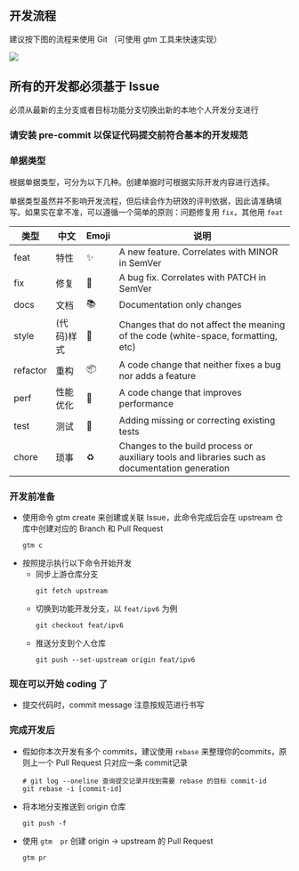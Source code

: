 ## 开发流程

建议按下图的流程来使用 Git （可使用 gtm 工具来快速实现）

![](gitflow.png)

## 所有的开发都必须基于 Issue
必须从最新的主分支或者目标功能分支切换出新的本地个人开发分支进行

### 请安装 pre-commit 以保证代码提交前符合基本的开发规范

### 单据类型

根据单据类型，可分为以下几种。创建单据时可根据实际开发内容进行选择。

单据类型虽然并不影响开发流程，但后续会作为研效的评判依据，因此请准确填写。如果实在拿不准，可以遵循一个简单的原则：问题修复用 `fix`，其他用 `feat`

| 类型     | 中文       | Emoji | 说明                                                         |
| -------- | ---------- | ----- | ------------------------------------------------------------ |
| feat     | 特性       | ✨     | A new feature. Correlates with MINOR in SemVer               |
| fix      | 修复       | 🐛     | A bug fix. Correlates with PATCH in SemVer                   |
| docs     | 文档       | 📚     | Documentation only changes                                   |
| style    | (代码)样式 | 💎     | Changes that do not affect the meaning of the code (white-space, formatting, etc) |
| refactor | 重构       | 📦     | A code change that neither fixes a bug nor adds a feature    |
| perf     | 性能优化   | 🚀     | A code change that improves performance                      |
| test     | 测试       | 🚨     | Adding missing or correcting existing tests                  |
| chore    | 琐事       | ♻️     | Changes to the build process or auxiliary tools and libraries such as documentation generation |



### 开发前准备
- 使用命令 gtm create 来创建或关联 Issue，此命令完成后会在 upstream 仓库中创建对应的 Branch 和 Pull Request
  ```
  gtm c
  ```
- 按照提示执行以下命令开始开发
    - 同步上游仓库分支
      ```
      git fetch upstream
      ```
    - 切换到功能开发分支，以 `feat/ipv6` 为例
      ```
      git checkout feat/ipv6 
      ```
    - 推送分支到个人仓库
      ```
      git push --set-upstream origin feat/ipv6
      ```

### 现在可以开始 coding 了
- 提交代码时，commit message 注意按规范进行书写

### 完成开发后
- 假如你本次开发有多个 commits，建议使用 `rebase` 来整理你的commits，原则上一个 Pull Request 只对应一条 commit记录
   ```
   # git log --oneline 查询提交记录并找到需要 rebase 的目标 commit-id
   git rebase -i [commit-id]
   ```
- 将本地分支推送到 origin 仓库
   ```
   git push -f
   ```
- 使用 `gtm  pr` 创建 origin -> upstream 的 Pull Request
   ```
   gtm pr 
   ```
